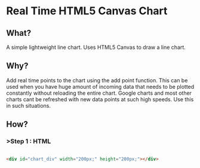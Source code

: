 # Real Time HTML5 Canvas Chart

## What?
A simple lightweight line chart. Uses HTML5 Canvas to draw a line chart. 

## Why?
Add real time points to the chart using the add point function. This can be used when you have huge amount of incoming data that needs to be plotted constantly without reloading the entire chart.
Google charts and most other charts cant be refreshed with new data points at such high speeds. Use this in such situations.

## How?

### >Step 1 : HTML
```html

<div id="chart_div" width="200px;" height="200px;"></div>

```
